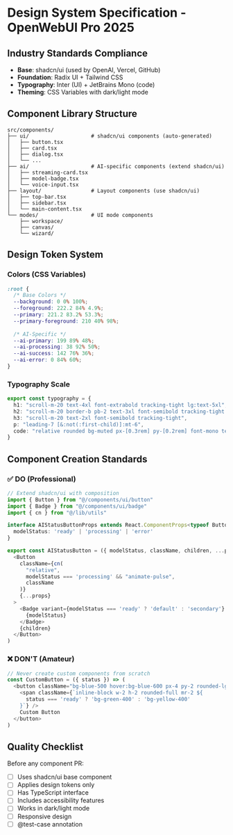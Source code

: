 # Design System Specification - OpenWebUI Pro 2025

## Industry Standards Compliance
- **Base**: shadcn/ui (used by OpenAI, Vercel, GitHub)
- **Foundation**: Radix UI + Tailwind CSS
- **Typography**: Inter (UI) + JetBrains Mono (code)
- **Theming**: CSS Variables with dark/light mode

## Component Library Structure
```
src/components/
├── ui/                    # shadcn/ui components (auto-generated)
│   ├── button.tsx
│   ├── card.tsx
│   ├── dialog.tsx
│   └── ...
├── ai/                    # AI-specific components (extend shadcn/ui)
│   ├── streaming-card.tsx
│   ├── model-badge.tsx
│   └── voice-input.tsx
├── layout/                # Layout components (use shadcn/ui)
│   ├── top-bar.tsx
│   ├── sidebar.tsx
│   └── main-content.tsx
└── modes/                 # UI mode components
    ├── workspace/
    ├── canvas/
    └── wizard/
```

## Design Token System
### Colors (CSS Variables)
```css
:root {
  /* Base Colors */
  --background: 0 0% 100%;
  --foreground: 222.2 84% 4.9%;
  --primary: 221.2 83.2% 53.3%;
  --primary-foreground: 210 40% 98%;
  
  /* AI-Specific */
  --ai-primary: 199 89% 48%;
  --ai-processing: 38 92% 50%;
  --ai-success: 142 76% 36%;
  --ai-error: 0 84% 60%;
}
```

### Typography Scale
```typescript
export const typography = {
  h1: "scroll-m-20 text-4xl font-extrabold tracking-tight lg:text-5xl",
  h2: "scroll-m-20 border-b pb-2 text-3xl font-semibold tracking-tight first:mt-0",
  h3: "scroll-m-20 text-2xl font-semibold tracking-tight",
  p: "leading-7 [&:not(:first-child)]:mt-6",
  code: "relative rounded bg-muted px-[0.3rem] py-[0.2rem] font-mono text-sm font-semibold"
}
```

## Component Creation Standards
### ✅ DO (Professional)
```typescript
// Extend shadcn/ui with composition
import { Button } from "@/components/ui/button"
import { Badge } from "@/components/ui/badge"
import { cn } from "@/lib/utils"

interface AIStatusButtonProps extends React.ComponentProps<typeof Button> {
  modelStatus: 'ready' | 'processing' | 'error'
}

export const AIStatusButton = ({ modelStatus, className, children, ...props }: AIStatusButtonProps) => (
  <Button 
    className={cn(
      "relative",
      modelStatus === 'processing' && "animate-pulse",
      className
    )}
    {...props}
  >
    <Badge variant={modelStatus === 'ready' ? 'default' : 'secondary'} className="mr-2">
      {modelStatus}
    </Badge>
    {children}
  </Button>
)
```

### ❌ DON'T (Amateur)
```typescript
// Never create custom components from scratch
const CustomButton = ({ status }) => (
  <button className="bg-blue-500 hover:bg-blue-600 px-4 py-2 rounded-lg text-white">
    <span className={`inline-block w-2 h-2 rounded-full mr-2 ${
      status === 'ready' ? 'bg-green-400' : 'bg-yellow-400'
    }`} />
    Custom Button
  </button>
)
```

## Quality Checklist
Before any component PR:
- [ ] Uses shadcn/ui base component
- [ ] Applies design tokens only
- [ ] Has TypeScript interface
- [ ] Includes accessibility features
- [ ] Works in dark/light mode
- [ ] Responsive design
- [ ] @test-case annotation 